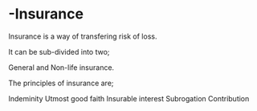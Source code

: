 # -Insurance

Insurance is a way of transfering risk of loss.

It can be sub-divided into two;

General and Non-life insurance.

The principles of insurance are;

Indeminity
Utmost good faith
Insurable interest
Subrogation
Contribution
